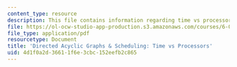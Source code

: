 ```yaml
---
content_type: resource
description: This file contains information regarding time vs processors.
file: https://ol-ocw-studio-app-production.s3.amazonaws.com/courses/6-042j-mathematics-for-computer-science-spring-2015/4d1f0a2d36611f6e3cbc152eefb2c865_MIT6_042JS15_TimeProcsors.pdf
file_type: application/pdf
resourcetype: Document
title: 'Directed Acyclic Graphs & Scheduling: Time vs Processors'
uid: 4d1f0a2d-3661-1f6e-3cbc-152eefb2c865
---
```

